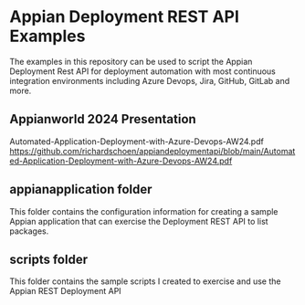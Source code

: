 # Appian Deployment REST API Examples
The examples in this repository can be used to script the Appian Deployment Rest API for deployment automation with most continuous integration environments including Azure Devops, Jira, GitHub, GitLab and more. 

## Appianworld 2024 Presentation
Automated-Application-Deployment-with-Azure-Devops-AW24.pdf   
https://github.com/richardschoen/appiandeploymentapi/blob/main/Automated-Application-Deployment-with-Azure-Devops-AW24.pdf

## appianapplication folder
This folder contains the configuration information for creating a sample Appian application that can exercise the Deployment REST API to list packages. 

## scripts folder
This folder contains the sample scripts I created to exercise and use the Appian REST Deployment API

